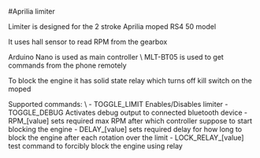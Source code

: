 #Aprilia limiter
<p> Limiter is designed for the 2 stroke Aprilia moped RS4 50 model
<p> It uses hall sensor to read RPM from the gearbox
<p> Arduino Nano is used as main controller \
MLT-BT05 is used to get commands from the phone remotely
<p> To block the engine it has solid state relay which turns off kill switch on the moped
<p> Supported commands: \
- TOGGLE_LIMIT Enables/Disables limiter
- TOGGLE_DEBUG Activates debug output to connected bluetooth device
- RPM_[value] sets required max RPM after which controller suppose to start blocking the engine
- DELAY_[value] sets required delay for how long to block the engine after each rotation over the limit
- LOCK_RELAY_[value] test command to forcibly block the engine using relay